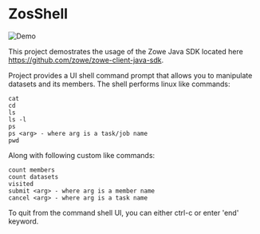 # ZosShell

![Demo](https://github.com/frankgiordano/ZosShell/blob/master/demo.gif)
  
This project demostrates the usage of the Zowe Java SDK located here https://github.com/zowe/zowe-client-java-sdk.
  
Project provides a UI shell command prompt that allows you to manipulate datasets and its members. The shell performs linux like commands:  
  
    cat
    cd
    ls  
    ls -l
    ps
    ps <arg> - where arg is a task/job name   
    pwd   
  
Along with following custom like commands:  
    
    count members  
    count datasets  
    visited  
    submit <arg> - where arg is a member name  
    cancel <arg> - where arg is a task name  
  
To quit from the command shell UI, you can either ctrl-c or enter 'end' keyword.  
  
